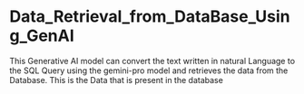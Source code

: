 # Data_Retrieval_from_DataBase_Using_GenAI
This Generative AI model can convert the text written in natural Language to the SQL Query using the gemini-pro model and retrieves the data from the Database.  This is the Data that is present in the database
